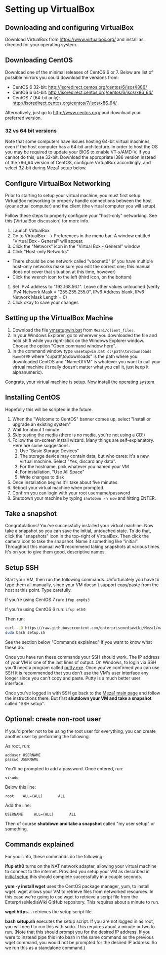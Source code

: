 # Setting up VirtualBox

## Downloading and configuring VirtualBox
Download VirtualBox from https://www.virtualbox.org/ and install as directed for your operating system.

## Downloading CentOS
Download one of the minimal releases of CentOS 6 or 7. Below are list of possible mirrors you could download the versions from:

* CentOS 6 32-bit: http://isoredirect.centos.org/centos/6/isos/i386/
* CentOS 6 64-bit: http://isoredirect.centos.org/centos/6/isos/x86_64/
* CentOS 7 (64-bit only): http://isoredirect.centos.org/centos/7/isos/x86_64/

Alternatively, just go to http://www.centos.org/ and download your preferred version.

### 32 vs 64 bit versions
Note that some computers have issues hosting 64-bit virtual machines, even if the host computer has a 64-bit architecture. In order to host the OS you may be required to update your BIOS to enable VT-x/AMD-V. If you cannot do this, use 32-bit. Download the appropriate i386 version instead of the x86_64 version of CentOS, configure VirtualBox accordingly, and select 32-bit during Meza1 setup below.

## Configure VirtualBox Networking
Prior to starting to setup your virtual machine, you must first setup VirtualBox networking to properly handle connections between the host (your actual computer) and the client (the virtual computer you will setup).

Follow these steps to properly configure your "host-only" networking. See this [VirtualBox discussion] for more info.

1. Launch VirtualBox
1. Go to VirtualBox --> Preferences in the menu bar. A window entitled "Virtual Box - General" will appear.
1. Click the "Network" icon in the "Virtual Box - General" window
1. Click "Host-only Networks"
  * There should be one network called "vboxnet0" (if you have multiple host-only networks make sure you edit the correct one; this manual does not cover that situation at this time, however)
  * Click the wrench icon to the left (third icon, on the bottom)
1. Set IPv4 address to "192.168.56.1". Leave other values untouched (verify IPv4 Network Mask = "255.255.255.0", IPv6 Address blank, IPv6 Network Mask Length = 0)
1. Click okay to save your changes

## Setting up the VirtualBox Machine
1. Download the file [vmsetupwin.bat](https://github.com/enterprisemediawiki/Meza1/raw/master/client_files/vmsetupwin.bat) from `Meza1/client_files`.
1. In your Windows Explorer, go to wherever you downloaded the file and hold shift while you right-click on the Windows Explorer window. Choose the option "Open command window here".
1. In the command window type `vmsetupwin.bat c:\path\to\downloads NameOfVM` where "c:\path\to\downloads" is the path where you downloaded CentOS and "NameOfVM" is whatever you want to call your virtual machine (it really doesn't matter what you call it, just keep it alphanumeric).

Congrats, your virtual machine is setup. Now install the operating system.

## Installing CentOS

Hopefully this will be scripted in the future.

1. When the "Welcome to CentOS" banner comes up, select "Install or upgrade an existing system"
1. Wait for about 1 minute.
1. Skip testing the media (there is no media, you're not using a CD!)
1. Follow the on-screen install wizard. Many things are self-explanatory. Here are some suggestions:
	1. Use "Basic Storage Devices"
	1. The storage device may contain data, but who cares: it's a new virtual machine. Select "Yes, discard any data".
	1. For the hostname, pick whatever you named your VM
	1. For installation, "Use All Space"
	1. Write changes to disk
1. Once installation begins it'll take about five minutes.
1. Reboot your virtual machine when prompted.
1. Confirm you can login with your root username/password
1. Shutdown your machine by typing `shutdown -h now` and hitting ENTER.

## Take a snapshot

Congratulations! You've successfully installed your virtual machine. Now take a snapshot so you can save the initial, untouched state. To do that, click the "snapshots" icon in the top-right of VirtualBox. Then click the camera icon to take the snapshot. Name it something like "initial". Throughout this manual we'll recommend taking snapshots at various times. It's on you to give them good, descriptive names.

## Setup SSH

Start your VM, then run the following commands. Unfortunately you have to type them all manually, since your VM doesn't support copy/paste from the host at this point. Type carefully.

If you're using CentOS 7 run: `ifup enp0s3`

If you're using CentOS 6 run: `ifup eth0`

Then run:

```bash
curl -LO https://raw.githubusercontent.com/enterprisemediawiki/Meza1/master/setup.sh
sudo bash setup.sh
```

See the section below "Commands explained" if you want to know what these do.

Once you have run these commands your SSH should work. The IP address of your VM is one of the last lines of output. On Windows, to login via SSH you'll need a program called [putty.exe](http://www.chiark.greenend.org.uk/~sgtatham/putty/download.html). Once you've confirmed you can use SSH it is recommended that you don't use the VM's user interface any longer since you can't copy and paste. Putty is a much better user interface.

Once you've logged in with SSH go back to the [Meza1 main page](https://github.com/enterprisemediawiki/Meza1) and follow the instructions there. But first **shutdown your VM and take a snapshot** called "SSH setup".

## Optional: create non-root user

If you'd prefer not to be using the root user for everything, you can create another user by performing the following.

As root, run:

```
adduser USERNAME
passwd USERNAME
```

You'll be prompted to add a password. Once entered, run:

```
visudo
```

Below this line:

```
root    ALL=(ALL)       ALL
```

Add the line:

```
USERNAME     ALL=(ALL)       ALL
```

Then of course **shutdown and take a snapshot** called "my user setup" or something.

## Commands explained

For your info, these commands do the following:

**ifup eth0** turns on the NAT network adapter, allowing your virtual machine to connect to the internet. Provided you setup your VM as described in [initial setup](manual/1.0-SettingUpVirtualBox.md) this should complete successfully in a couple seconds.

**yum -y install wget** uses the CentOS package manager, yum, to install wget. wget allows your VM to retrieve files from networked resources. In this case we're going to use wget to retrieve a script file from the EnterpriseMediaWiki GitHub repository. This requires about a minute to run.

**wget https...** retrieves the setup script file.

**bash setup.sh** executes the setup script. If you are not logged in as root, you will need to run this with sudo. This requires about a minute or two to run. (Note that this should prompt you for the desired IP address. If you were to instead pipe this into bash in the same command as the previous wget command, you would not be prompted for the desired IP address. So we run this as a standalone command.)

